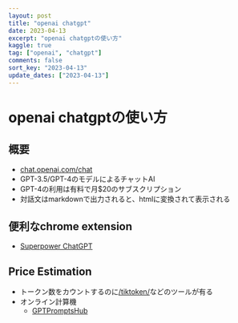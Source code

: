 ```yaml
---
layout: post
title: "openai chatgpt" 
date: 2023-04-13
excerpt: "openai chatgptの使い方"
kaggle: true
tag: ["openai", "chatgpt"]
comments: false
sort_key: "2023-04-13"
update_dates: ["2023-04-13"]
---
```


# openai chatgptの使い方

## 概要
 - [chat.openai.com/chat](https://chat.openai.com/chat/)
 - GPT-3.5/GPT-4のモデルによるチャットAI
 - GPT-4の利用は有料で月$20のサブスクリプション
 - 対話文はmarkdownで出力されると、htmlに変換されて表示される

## 便利なchrome extension
 - [Superpower ChatGPT](https://chrome.google.com/webstore/detail/superpower-chatgpt/amhmeenmapldpjdedekalnfifgnpfnkc/related)

## Price Estimation
 - トークン数をカウントするのに[/tiktoken/](/tiktoken/)などのツールが有る
 - オンライン計算機
   - [GPTPromptsHub](https://www.gptpromptshub.com/chatgpt-pricing-calculator)
